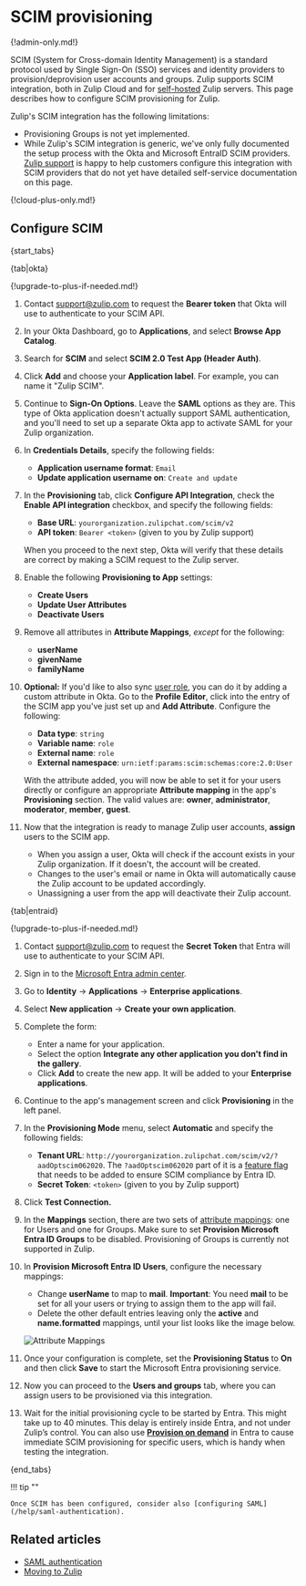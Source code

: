 # SCIM provisioning

{!admin-only.md!}

SCIM (System for Cross-domain Identity Management) is a standard
protocol used by Single Sign-On (SSO) services and identity providers
to provision/deprovision user accounts and groups. Zulip supports SCIM
integration, both in Zulip Cloud and for [self-hosted](/self-hosting/)
Zulip servers.  This page describes how to configure SCIM provisioning
for Zulip.

Zulip's SCIM integration has the following limitations:

* Provisioning Groups is not yet implemented.
* While Zulip's SCIM integration is generic, we've only fully
  documented the setup process with the Okta and Microsoft EntraID
  SCIM providers. [Zulip support](/help/contact-support) is happy to
  help customers configure this integration with SCIM providers that
  do not yet have detailed self-service documentation on this page.

{!cloud-plus-only.md!}

## Configure SCIM

{start_tabs}

{tab|okta}

{!upgrade-to-plus-if-needed.md!}

1.  Contact [support@zulip.com](mailto:support@zulip.com) to request the
    **Bearer token** that Okta will use to authenticate to your SCIM API.

1. In your Okta Dashboard, go to **Applications**, and select
   **Browse App Catalog**.

1. Search for **SCIM** and select **SCIM 2.0 Test App (Header Auth)**.

1. Click **Add** and choose your **Application label**. For example, you can
   name it "Zulip SCIM".

1. Continue to **Sign-On Options**. Leave the **SAML** options as they are.
   This type of Okta application doesn't actually support SAML authentication,
   and you'll need to set up a separate Okta app to activate SAML for your Zulip
   organization.

1. In **Credentials Details**, specify the following fields:
     * **Application username format**: `Email`
     * **Update application username on**: `Create and update`

1. In the **Provisioning** tab, click **Configure API Integration**, check the
   **Enable API integration** checkbox, and specify the following fields:
     * **Base URL**: `yourorganization.zulipchat.com/scim/v2`
     * **API token**: `Bearer <token>` (given to you by Zulip support)

    When you proceed to the next step, Okta will verify that these details are
    correct by making a SCIM request to the Zulip server.

1. Enable the following **Provisioning to App** settings:
     * **Create Users**
     * **Update User Attributes**
     * **Deactivate Users**

1. Remove all attributes in **Attribute Mappings**, _except_ for the following:
     * **userName**
     * **givenName**
     * **familyName**

1. **Optional:** If you'd like to also sync [user role](/help/user-roles),
   you can do it by adding a custom attribute in Okta. Go to the **Profile Editor**,
   click into the entry of the SCIM app you've just set up and **Add Attribute**.
   Configure the following:
    * **Data type**: `string`
    * **Variable name**: `role`
    * **External name**: `role`
    * **External namespace**: `urn:ietf:params:scim:schemas:core:2.0:User`

    With the attribute added, you will now be able to set it for your users directly
    or configure an appropriate **Attribute mapping** in the app's **Provisioning**
    section.
    The valid values are: **owner**, **administrator**, **moderator**, **member**, **guest**.

1. Now that the integration is ready to manage Zulip user accounts, **assign**
   users to the SCIM app.
     * When you assign a user, Okta will check if the account exists in your
       Zulip organization. If it doesn't, the account will be created.
     * Changes to the user's email or name in Okta will automatically cause the
       Zulip account to be updated accordingly.
     * Unassigning a user from the app will deactivate their Zulip account.

{tab|entraid}

{!upgrade-to-plus-if-needed.md!}

1. Contact [support@zulip.com](mailto:support@zulip.com) to request the
   **Secret Token** that Entra will use to authenticate to your SCIM API.

1. Sign in to the [Microsoft Entra admin center](https://entra.microsoft.com/).

1. Go to **Identity** -> **Applications** -> **Enterprise applications**.

1. Select **New application** -> **Create your own application**.

1. Complete the form:
    * Enter a name for your application.
    * Select the option **Integrate any other application you don't find in the gallery**.
    * Click **Add** to create the new app. It will be added to your **Enterprise applications**.

1. Continue to the app's management screen and click **Provisioning** in the left panel.

1. In the **Provisioning Mode** menu, select **Automatic**  and specify the following fields:
    * **Tenant URL**: `http://yourorganization.zulipchat.com/scim/v2/?aadOptscim062020`.
      The `?aadOptscim062020` part of it is a [feature flag][feature-flag]
      that needs to be added to ensure SCIM compliance by Entra ID.
    * **Secret Token**: `<token>` (given to you by Zulip support)

1. Click **Test Connection.**

1. In the **Mappings** section, there are two sets of [attribute
   mappings][attribute-mappings]: one for Users and one for
   Groups. Make sure to set **Provision Microsoft Entra ID Groups** to
   be disabled. Provisioning of Groups is currently not supported in
   Zulip.

1. In **Provision Microsoft Entra ID Users**, configure the necessary mappings:

    * Change **userName** to map to **mail**. **Important**: You need
      **mail** to be set for all your users or trying to assign them
      to the app will fail.
    * Delete the other default entries leaving only the **active** and
      **name.formatted** mappings, until your list looks like the
      image below.

    ![Attribute Mappings](/static/images/help/entraid-scim-mappings.png)


1. Once your configuration is complete, set the **Provisioning
   Status** to **On** and then click **Save** to start the Microsoft
   Entra provisioning service.

1. Now you can proceed to the **Users and groups** tab, where you can
   assign users to be provisioned via this integration.

1. Wait for the initial provisioning cycle to be started by
   Entra. This might take up to 40 minutes. This delay is entirely
   inside Entra, and not under Zulip’s control. You can also use
   [**Provision on demand**][provision-on-demand] in Entra to cause
   immediate SCIM provisioning for specific users, which is handy when
   testing the integration.

{end_tabs}

[attribute-mappings]: https://learn.microsoft.com/en-us/entra/identity/app-provisioning/customize-application-attributes
[feature-flag]: https://learn.microsoft.com/en-us/entra/identity/app-provisioning/application-provisioning-config-problem-scim-compatibility#flags-to-alter-the-scim-behavior
[provision-on-demand]: https://learn.microsoft.com/en-us/entra/identity/app-provisioning/provision-on-demand

!!! tip ""

    Once SCIM has been configured, consider also [configuring SAML](/help/saml-authentication).

## Related articles

* [SAML authentication](/help/saml-authentication)
* [Moving to Zulip](/help/moving-to-zulip)
